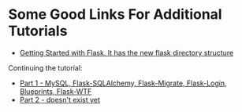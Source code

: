 # Some Good Links For Additional Tutorials

* [Getting Started with Flask. It has the new flask directory structure](https://scotch.io/tutorials/getting-started-with-flask-a-python-microframework)

Continuing the tutorial:

* [Part 1 - MySQL, Flask-SQLAlchemy, Flask-Migrate, Flask-Login, Blueprints, Flask-WTF](https://scotch.io/tutorials/build-a-crud-web-app-with-python-and-flask-part-one)  
* [Part 2 - doesn't exist yet]()
